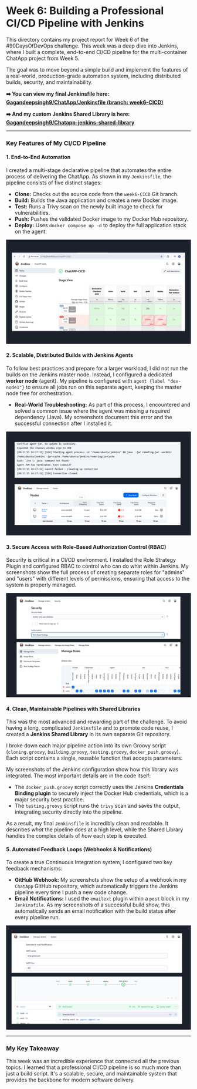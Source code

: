 # Week 6: Building a Professional CI/CD Pipeline with Jenkins

This directory contains my project report for Week 6 of the #90DaysOfDevOps challenge. This week was a deep dive into Jenkins, where I built a complete, end-to-end CI/CD pipeline for the multi-container ChatApp project from Week 5.

The goal was to move beyond a simple build and implement the features of a real-world, production-grade automation system, including distributed builds, security, and maintainability.

**➡️ You can view my final Jenkinsfile here:**
[**Gagandeepsingh9/ChatApp/Jenkinsfile (branch: week6-CICD)**](https://github.com/Gagandeepsingh9/ChatApp/blob/week6-CICD/Jenkinsfile)

**➡️ And my custom Jenkins Shared Library is here:**
[**Gagandeepsingh9/Chatapp-jenkins-shared-library**](https://github.com/Gagandeepsingh9/Chatapp-jenkins-shared-library)

---

### Key Features of My CI/CD Pipeline

#### 1. End-to-End Automation
I created a multi-stage declarative pipeline that automates the entire process of delivering the ChatApp. As shown in my `Jenkinsfile`, the pipeline consists of five distinct stages:
*   **Clone:** Checks out the source code from the `week6-CICD` Git branch.
*   **Build:** Builds the Java application and creates a new Docker image.
*   **Test:** Runs a Trivy scan on the newly built image to check for vulnerabilities.
*   **Push:** Pushes the validated Docker image to my Docker Hub repository.
*   **Deploy:** Uses `docker compose up -d` to deploy the full application stack on the agent.

![The Final CI/CD Pipeline Stage View](screenshots/pipeline-stage-view.png)

#### 2. Scalable, Distributed Builds with Jenkins Agents
To follow best practices and prepare for a larger workload, I did not run the builds on the Jenkins master node. Instead, I configured a dedicated **worker node** (agent). My pipeline is configured with `agent {label "dev-node1"}` to ensure all jobs run on this separate agent, keeping the master node free for orchestration.

*   **Real-World Troubleshooting:** As part of this process, I encountered and solved a common issue where the agent was missing a required dependency (Java). My screenshots document this error and the successful connection after I installed it.

![Jenkins Agent Configuration](screenshots/jenkins-agents.png)

#### 3. Secure Access with Role-Based Authorization Control (RBAC)
Security is critical in a CI/CD environment. I installed the Role Strategy Plugin and configured RBAC to control who can do what within Jenkins. My screenshots show the full process of creating separate roles for "admins" and "users" with different levels of permissions, ensuring that access to the system is properly managed.

![Role-Based Access Control (RBAC) Setup](screenshots/rbac-setup.png)

#### 4. Clean, Maintainable Pipelines with Shared Libraries
This was the most advanced and rewarding part of the challenge. To avoid having a long, complicated `Jenkinsfile` and to promote code reuse, I created a **Jenkins Shared Library** in its own separate Git repository.

I broke down each major pipeline action into its own Groovy script (`cloning.groovy`, `building.groovy`, `testing.groovy`, `docker_push.groovy`). Each script contains a single, reusable function that accepts parameters.

My screenshots of the Jenkins configuration show how this library was integrated. The most important details are in the code itself:
*   The `docker_push.groovy` script correctly uses the Jenkins **Credentials Binding plugin** to securely inject the Docker Hub credentials, which is a major security best practice.
*   The `testing.groovy` script runs the `trivy` scan and saves the output, integrating security directly into the pipeline.

As a result, my final `Jenkinsfile` is incredibly clean and readable. It describes *what* the pipeline does at a high level, while the Shared Library handles the complex details of *how* each step is executed.

#### 5. Automated Feedback Loops (Webhooks & Notifications)
To create a true Continuous Integration system, I configured two key feedback mechanisms:
*   **GitHub Webhook:** My screenshots show the setup of a webhook in my `ChatApp` GitHub repository, which automatically triggers the Jenkins pipeline every time I push a new code change.
*   **Email Notifications:** I used the `emailext` plugin within a `post` block in my `Jenkinsfile`. As my screenshots of a successful build show, this automatically sends an email notification with the build status after every pipeline run.

![Automated Email Notification Stage](screenshots/email-notification.png)

---
### My Key Takeaway
This week was an incredible experience that connected all the previous topics. I learned that a professional CI/CD pipeline is so much more than just a build script. It's a scalable, secure, and maintainable system that provides the backbone for modern software delivery. 